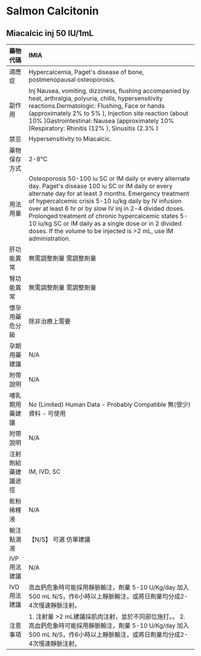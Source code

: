# Salmon Calcitonin

## Miacalcic inj 50 IU/1mL

| 藥物代碼 | IMIA |
| :--- | :--- |
| 適應症 | Hypercalcemia, Paget's disease of bone, postmenopausal osteoporosis. |
| 副作用 | Inj Nausea, vomiting, dizziness, flushing accompanied by heat, arthralgia, polyuria, chills, hypersensitivity reactions.Dermatologic: Flushing, Face or hands \(approximately 2% to 5% \), Injection site reaction \(about 10% \)Gastrointestinal: Nausea \(approximately 10% \)Respiratory: Rhinitis \(12% \), Sinusitis \(2.3% \) |
| 禁忌 | Hypersensitivity to Miacalcic. |
| 藥物保存方式 | 2-8℃ |
| 用法用量 | Osteoporosis 50-100 iu SC or IM daily or every alternate day. Paget's disease 100 iu SC or IM daily or every alternate day for at least 3 months. Emergency treatment of hypercalcemic crisis 5-10 iu/kg daily by IV infusion over at least 6 hr or by slow IV inj in 2-4 divided doses. Prolonged treatment of chronic hypercalcemic states 5-10 iu/kg SC or IM daily as a single dose or in 2 divided doses. If the volume to be injected is &gt;2 mL, use IM administration. |
| 肝功能異常 | 無需調整劑量  需調整劑量 |
| 腎功能異常 | 無需調整劑量  需調整劑量 |
| 懷孕用藥危分級 | 除非治療上需要 |
| 孕期用藥建議 | N/A |
| 附帶說明 | N/A |
| 哺乳期用藥建議 | No \(Limited\) Human Data - Probably Compatible 無\(很少\)資料 - 可使用 |
| 附帶說明 | N/A |
| 注射劑給藥建議途徑 | IM, IVD, SC |
| 乾粉稀釋液 | N/A |
| 輸注點滴液 | 【N/S】 可選 仿單建議 |
| IVP 用法建議 | N/A |
| IVD 用法建議 | 高血鈣危象時可能採用靜脈輸注，劑量 5-10 U/Kg/day 加入500 mL N/S，作6小時以上靜脈輸注，或將日劑量均分成2-4次慢速靜脈注射。 |
| 注意事項 | 1. 注射量 &gt;2 mL建議採肌肉注射，並於不同部位施打。。 2. 高血鈣危象時可能採用靜脈輸注，劑量 5-10 U/Kg/day 加入500 mL N/S，作6小時以上靜脈輸注，或將日劑量均分成2-4次慢速靜脈注射。 |

